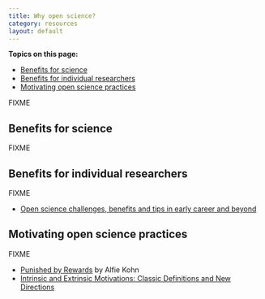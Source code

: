 ```yaml
---
title: Why open science?
category: resources
layout: default
---
```


**Topics on this page:**
- [Benefits for science](#benefits-for-science)
- [Benefits for individual researchers](#benefits-for-individual-researchers)
- [Motivating open science practices](#motivating-open-science-practices)

FIXME

## Benefits for science

FIXME

## Benefits for individual researchers

FIXME

- [Open science challenges, benefits and tips in early career and beyond](https://journals.plos.org/plosbiology/article?id=10.1371/journal.pbio.3000246)

## Motivating open science practices

FIXME

- [Punished by Rewards](https://www.alfiekohn.org/punished-rewards/) by Alfie Kohn
- [Intrinsic and Extrinsic Motivations: Classic Definitions and New Directions](https://www.sciencedirect.com/science/article/pii/S0361476X99910202?via%3Dihub)
